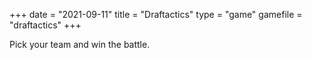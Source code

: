 +++
date = "2021-09-11"
title = "Draftactics"
type = "game"
gamefile = "draftactics"
+++

Pick your team and win the battle.